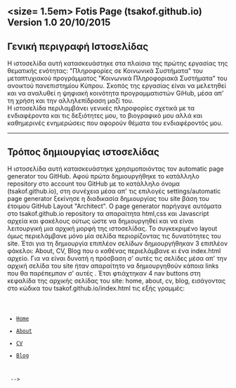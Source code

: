 <b><size= 1.5em> Fotis Page (tsakof.github.io) Version 1.0 20/10/2015 </b>
---------------------------------------------------------------------------

Γενική περιγραφή Ιστοσελίδας
-----------------------------------

Η ιστοσελίδα αυτή κατασκευάστηκε στα πλαίσια της πρώτης εργασίας της θεματικής ενότητας:
"Πληροφορίες σε Κοινωνικά Συστήματα" του μεταπτυχιακού προγράμματος "Κοινωνικά Πληροφοριακά Συστήματα" του ανοικτού πανεπιστημίου Κύπρου.
Σκοπός της εργασίας είναι να μελετηθεί και να αναλυθεί η ψηφιακή κοινότητα προγραμματιστών GiHub, μέσα απ' τη χρήση και την αλληλεπίδραση μαζί του.  
Η ιστοσελίδα περιλαμβάνει γενικές πληροφορίες σχετικά με τα ενδιαφέροντα και τις δεξιότητες μου, το βιογραφικό μου αλλά 
και καθημερινές ενημερώσεις που αφορούν θέματα του ενδιαφέροντός μου.

------------------------------------

Τρόπος δημιουργίας ιστοσελίδας
------------------------------------

Η ιστοσελίδα αυτή κατασκευάστηκε χρησιμοποιόντας τον automatic page generator του GitHub. 
Αφού πρώτα δημιουργήθηκε το κατάλληλο repository στο account του GitHub με το κατάλληλο όνομα (tsakof.github.io),
στη συνέχεια μέσα απ' τις επιλογές settings/automatic page generator ξεκίνησε η διαδικασία δημιουργίας του site βάση του έτοιμου GitHub Layout "Architect".
Ο page generator παρήγαγε αυτόματα στο tsakof.github.io repository τα απαραίτητα html,css και Javascript αρχεία και φακέλους ούτως ώστε να δημιουργηθεί και να είναι λειτουργική μια αρχική μορφή της ιστοσελίδας.
Το συγκεκριμένο layout όμως περιελάμβανε μόνο μία σελίδα περιορίζοντας τις δυνατότητες του site.
Έτσι για τη δημιουργία επιπλέον σελίδων δημιουργήθηκαν 3 επιπλέον φάκελοι: About, CV, Blog που ο καθένας περιελάμβανε κι ένα index.html αρχείο.
Για να είναι δυνατή η πρόσβαση σ' αυτές τις σελίδες μέσα απ' την αρχική σελίδα του site ήταν απαραίτητο να δημιουργηθούν κάποια links που θα παρέπεμπαν σ' αυτές .
Έτσι φτιάχτηκαν 4 nav buttons στη κεφαλίδα της αρχικής σελίδας του site: home, about, cv, blog, εισάγοντας στο κώδικα του tsakof.github.io/index.html τις εξής γραμμές:
                  <code> <nav>
	    		<ul>
	        		<li><a href="/">Home</a></li>
		        	<li><a href="/about">About</a></li>
	        		<li><a href="/CV">CV</a></li>
	        		<li><a href="/blog">Blog</a></li>
	    		</ul>
		</nav> --> </code>









